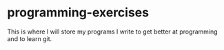 # programming-exercises
This is where I will store my programs I write to get better at programming and to learn git. 
